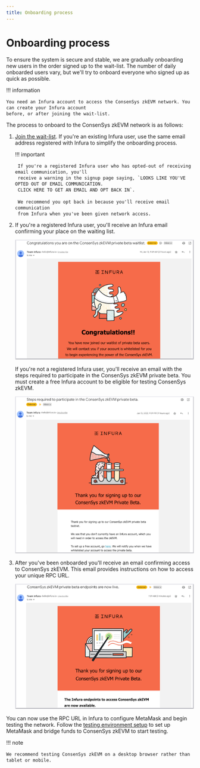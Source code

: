 ```yaml
---
title: Onboarding process
---
```


# Onboarding process

To ensure the system is secure and stable, we are gradually onboarding new users in the order
signed up to the wait-list. The number of daily onboarded users vary, but we'll try to onboard everyone
who signed up as quick as possible.

!!! information

    You need an Infura account to access the ConsenSys zkEVM network. You can create your Infura account
    before, or after joining the wait-list.

The process to onboard to the ConsenSys zkEVM network is as follows:

1. [Join the wait-list](https://www.infura.io/resources/network/consensys-zkevm-beta-signup). If you're
    an existing Infura user, use the same email address registered with Infura to simplify the
    onboarding process.

    !!! important

        If you're a registered Infura user who has opted-out of receiving email communication, you'll
        receive a warning in the signup page saying, `LOOKS LIKE YOU'VE OPTED OUT OF EMAIL COMMUNICATION.
        CLICK HERE TO GET AN EMAIL AND OPT BACK IN`.

        We recommend you opt back in because you'll receive email communication
        from Infura when you've been given network access.

1. If you're a registered Infura user, you'll receive an Infura email confirming your place on the waiting list.

    ![Wait-list confirmation email](../assets/waitlist_confirm.png)

    If you're not a registered Infura user, you'll receive an email with the steps required to
    participate in the ConsenSys zkEVM private beta. You must create a free Infura account to be eligible
    for testing ConsenSys zkEVM.

    ![Steps required email](../assets/steps_required.png)

1. After you've been onboarded you'll receive an email confirming access to ConsenSys zkEVM. This email
    provides instructions on how to access your unique RPC URL.

    ![Confirmation email](../assets/confirmation.png)

You can now use the RPC URL in Infura to configure MetaMask and begin testing the network. Follow the
[testing environment setup](https://goerli.zkevm.consensys.net/) to set up MetaMask and bridge funds
to ConsenSys zkEVM to start testing.

!!! note

    We recommend testing ConsenSys zkEVM on a desktop browser rather than tablet or mobile.
